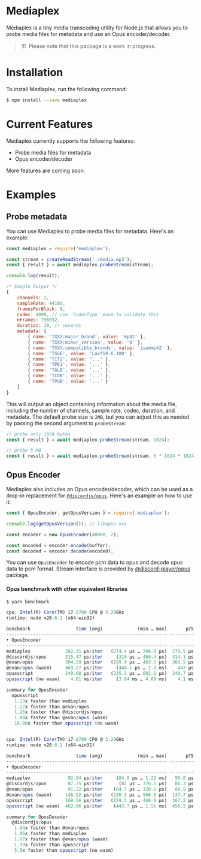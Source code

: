 # Mediaplex

Mediaplex is a tiny media transcoding utility for Node.js that allows you to probe media files for metadata and use an Opus encoder/decoder.

> 🏗️ Please note that this package is a work in progress.

# Installation

To install Mediaplex, run the following command:

```sh
$ npm install --save mediaplex
```

# Current Features

Mediaplex currently supports the following features:

- Probe media files for metadata
- Opus encoder/decoder

More features are coming soon.

# Examples

## Probe metadata

You can use Mediaplex to probe media files for metadata. Here's an example:

```js
const mediaplex = require('mediaplex');

const stream = createReadStream('./media.mp3');
const { result } = await mediaplex.probeStream(stream);

console.log(result);

/* Sample Output */
{
    channels: 2,
    sampleRate: 44100,
    framesPerBlock: 0,
    codec: 4099, // use `CodecType` enum to validate this
    nFrames: 796032,
    duration: 18, // seconds
    metadata: [
        { name: 'TXXX:major_brand', value: 'mp42' },
        { name: 'TXXX:minor_version', value: '0' },
        { name: 'TXXX:compatible_brands', value: 'isommp42' },
        { name: 'TSSE', value: 'Lavf59.6.100' },
        { name: 'TIT2', value: "..." },
        { name: 'TPE1', value: '...' },
        { name: 'TALB', value: '...' },
        { name: 'TCON', value: '...' },
        { name: 'TPUB', value: '...' }
    ]
}
```

This will output an object containing information about the media file, including the number of channels, sample rate, codec, duration, and metadata.
The default probe size is `2MB`, but you can adjust this as needed by passing the second argument to `probeStream`:

```js
// probe only 1024 bytes
const { result } = await mediaplex.probeStream(stream, 1024);

// probe 5 MB
const { result } = await mediaplex.probeStream(stream, 5 * 1024 * 1024);
```

## Opus Encoder

Mediaplex also includes an Opus encoder/decoder, which can be used as a drop-in replacement for [`@discordjs/opus`](https://github.com/discordjs/opus). Here's an example on how to use it:

```js
const { OpusEncoder, getOpusVersion } = require('mediaplex');

console.log(getOpusVersion()); // libopus xxx

const encoder = new OpusEncoder(48000, 2);

const encoded = encoder.encode(buffer);
const decoded = encoder.decode(encoded);
```

You can use `OpusEncoder` to encode pcm data to opus and decode opus data to pcm format. Stream interface is provided by [@discord-player/opus](https://npm.im/@discord-player/opus) package.

#### Opus benchmark with other equivalent libraries

```js
$ yarn benchmark

cpu: Intel(R) Core(TM) i7-8700 CPU @ 3.20GHz
runtime: node v20.6.1 (x64-win32)

benchmark                 time (avg)             (min … max)       p75       p99      p995
------------------------------------------------------------ -----------------------------
• OpusEncoder
------------------------------------------------------------ -----------------------------
mediaplex             282.31 µs/iter   (274.4 µs … 746.9 µs)  279.5 µs  378.7 µs  391.3 µs
@discordjs/opus       315.47 µs/iter     (310 µs … 460.4 µs)  314.1 µs  384.6 µs  396.8 µs
@evan/opus            304.59 µs/iter   (299.9 µs … 483.7 µs)  303.5 µs  357.4 µs  376.9 µs
@evan/opus (wasm)     469.27 µs/iter     (440.1 µs … 1.3 ms)    447 µs  964.1 µs   1.03 ms
opusscript            249.68 µs/iter   (235.3 µs … 692.1 µs)  240.7 µs  499.5 µs  551.3 µs
opusscript (no wasm)    4.01 ms/iter     (3.84 ms … 4.69 ms)    4.1 ms   4.55 ms   4.69 ms

summary for OpusEncoder
  opusscript
   1.13x faster than mediaplex
   1.22x faster than @evan/opus
   1.26x faster than @discordjs/opus
   1.88x faster than @evan/opus (wasm)
   16.06x faster than opusscript (no wasm)


cpu: Intel(R) Core(TM) i7-8700 CPU @ 3.20GHz
runtime: node v20.6.1 (x64-win32)

benchmark                 time (avg)             (min … max)       p75       p99      p995
------------------------------------------------------------ -----------------------------
• OpusDecoder
------------------------------------------------------------ -----------------------------
mediaplex              92.94 µs/iter     (84.8 µs … 1.22 ms)   90.8 µs  143.5 µs  161.8 µs
@discordjs/opus        87.75 µs/iter      (81 µs … 376.1 µs)   86.3 µs  130.2 µs    142 µs
@evan/opus             91.22 µs/iter    (84.7 µs … 320.2 µs)   89.9 µs  133.4 µs    142 µs
@evan/opus (wasm)     146.92 µs/iter   (130.3 µs … 966.5 µs)  137.7 µs  298.7 µs  309.3 µs
opusscript            169.56 µs/iter   (159.5 µs … 448.9 µs)  167.2 µs  232.6 µs  258.6 µs
opusscript (no wasm)  482.66 µs/iter    (443.7 µs … 1.56 ms)  456.5 µs  965.8 µs  995.3 µs

summary for OpusDecoder
  @discordjs/opus
   1.04x faster than @evan/opus
   1.06x faster than mediaplex
   1.67x faster than @evan/opus (wasm)
   1.93x faster than opusscript
   5.5x faster than opusscript (no wasm)
```
